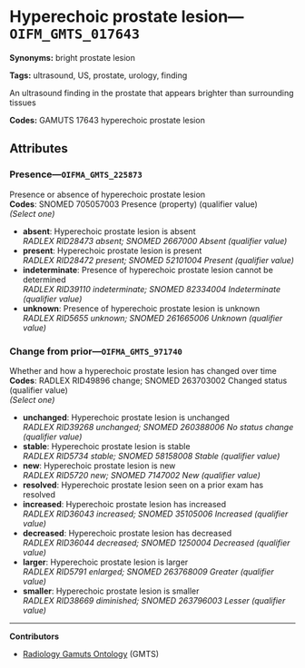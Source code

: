 # Hyperechoic prostate lesion—`OIFM_GMTS_017643`

**Synonyms:** bright prostate lesion

**Tags:** ultrasound, US, prostate, urology, finding

An ultrasound finding in the prostate that appears brighter than surrounding tissues

**Codes:** GAMUTS 17643 hyperechoic prostate lesion

## Attributes

### Presence—`OIFMA_GMTS_225873`

Presence or absence of hyperechoic prostate lesion  
**Codes**: SNOMED 705057003 Presence (property) (qualifier value)  
*(Select one)*

- **absent**: Hyperechoic prostate lesion is absent  
_RADLEX RID28473 absent; SNOMED 2667000 Absent (qualifier value)_
- **present**: Hyperechoic prostate lesion is present  
_RADLEX RID28472 present; SNOMED 52101004 Present (qualifier value)_
- **indeterminate**: Presence of hyperechoic prostate lesion cannot be determined  
_RADLEX RID39110 indeterminate; SNOMED 82334004 Indeterminate (qualifier value)_
- **unknown**: Presence of hyperechoic prostate lesion is unknown  
_RADLEX RID5655 unknown; SNOMED 261665006 Unknown (qualifier value)_

### Change from prior—`OIFMA_GMTS_971740`

Whether and how a hyperechoic prostate lesion has changed over time  
**Codes**: RADLEX RID49896 change; SNOMED 263703002 Changed status (qualifier value)  
*(Select one)*

- **unchanged**: Hyperechoic prostate lesion is unchanged  
_RADLEX RID39268 unchanged; SNOMED 260388006 No status change (qualifier value)_
- **stable**: Hyperechoic prostate lesion is stable  
_RADLEX RID5734 stable; SNOMED 58158008 Stable (qualifier value)_
- **new**: Hyperechoic prostate lesion is new  
_RADLEX RID5720 new; SNOMED 7147002 New (qualifier value)_
- **resolved**: Hyperechoic prostate lesion seen on a prior exam has resolved  
- **increased**: Hyperechoic prostate lesion has increased  
_RADLEX RID36043 increased; SNOMED 35105006 Increased (qualifier value)_
- **decreased**: Hyperechoic prostate lesion has decreased  
_RADLEX RID36044 decreased; SNOMED 1250004 Decreased (qualifier value)_
- **larger**: Hyperechoic prostate lesion is larger  
_RADLEX RID5791 enlarged; SNOMED 263768009 Greater (qualifier value)_
- **smaller**: Hyperechoic prostate lesion is smaller  
_RADLEX RID38669 diminished; SNOMED 263796003 Lesser (qualifier value)_

---

**Contributors**

- [Radiology Gamuts Ontology](https://gamuts.net/) (GMTS)